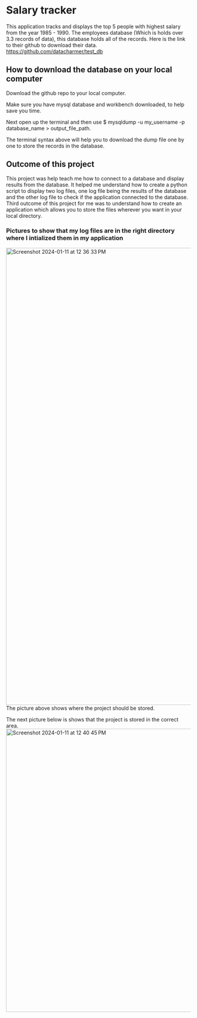 # Salary tracker
This application tracks and displays the top 5 people with highest salary from the year 1985 - 1990.
The employees database (Which is holds over 3.3 records of data), this database
holds all of the records. Here is the link to their github to download their data. 
https://github.com/datacharmer/test_db


## How to download the database on your local computer
Download the github repo to your local computer. 

Make sure you have mysql database and workbench downloaded, to help save you time.

Next open up the terminal and then use $ mysqldump -u my_username -p database_name > output_file_path.

The terminal syntax above will help you to download the dump file one by one to store the records in the database.

## Outcome of this project
This project was help teach me how to connect to a database and display results from the database.
It helped me understand how to create a python script to display two log files, one log file being the results of the database
and the other log file to check if the application connected to the database. 
Third outcome of this project for me was to understand how to create an application which allows you to store the files wherever
you want in your local directory.

### Pictures to show that my log files are in the right directory where I intialized them in my application
<img width="1248" alt="Screenshot 2024-01-11 at 12 36 33 PM" src="https://github.com/BharathPalanisamy/MySQL-Salary-tracker/assets/105821504/f098fa78-c29d-4dde-a245-ce8d92208d02">
The picture above shows where the project should be stored.

The next picture below is shows that the project is stored in the correct area.
<img width="773" alt="Screenshot 2024-01-11 at 12 40 45 PM" src="https://github.com/BharathPalanisamy/MySQL-Salary-tracker/assets/105821504/288a08a3-072c-4595-9fb8-c0c65a3b4c95">

